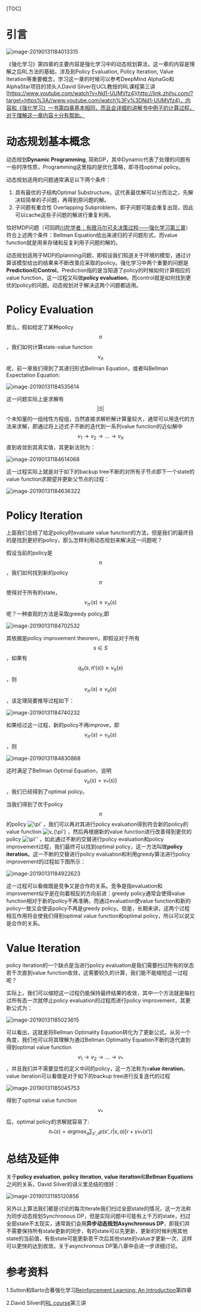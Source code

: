 [TOC]

# 引言

![image-20190131184013315](/Users/stellazhao/statistics_studyplace/EasyML_BOOK/study_material_0227/_image/image-20190131184013315.png)



《强化学习》第四章的主要内容是强化学习中的动态规划算法，这一章的内容是理解之后RL方法的基础，涉及到Policy Evaluation, Policy Iteration, Value Iteration等重要概念，学习这一章的时候可以参考DeepMind AlphaGo和AlphaStar项目的领头人David Silver在UCL教授的RL课程第三讲[https://www.youtube.com/watch?v=Nd1-UUMVfz4](http://link.zhihu.com/?target=https%3A//www.youtube.com/watch%3Fv%3DNd1-UUMVfz4)，内容和《强化学习》一书第四章基本相同，而且会详细的讲解书中例子的计算过程，对于理解这一章内容十分有帮助。

# **动态规划基本概念**

动态规划**Dynamic Programming**, 简称DP，其中Dynamic代表了处理的问题有一些时序性质，Programming这里指的是优化策略，即寻找optimal policy。

动态规划适用的问题通常满足以下两个条件：

1. 具有最优的子结构Optimal Substructure。这代表最优解可以分而治之，先解决较简单的子问题，再得到原问题的解。
2. 子问题有重合性 Overlapping Subproblem，即子问题可能会重复出现，因此可以cache这些子问题的解进行重复利用。

恰好MDP问题（可回顾[川陀学者：有限马尔可夫决策过程——强化学习第三章](https://zhuanlan.zhihu.com/p/55079492)）符合上述两个条件：Bellman Equation给出来递归的子问题形式，而value function就是用来存储和反复利用子问题的解的。

动态规划适用于MDP的planning问题，即假设我们知道关于环境的模型，通过计算该模型给出的结果来不断改善应采取的policy。强化学习中两个重要的问题是**Prediction**和**Control**。Prediction指的是当知道了policy的时候如何计算相应的value function，这一过程又叫做**policy evaluation**。而control就是如何找到更优的policy的问题。动态规划对于解决这两个问题都适用。

# **Policy Evaluation**

那么，假如给定了某种policy $$\pi$$，我们如何计算state-value function$$v_{\pi}$$呢，前一章我们得到了其递归形式Bellman Equation，或者叫Bellman Expectation Equation:

![image-20190131184535614](/Users/stellazhao/statistics_studyplace/EasyML_BOOK/study_material_0227/_image/image-20190131184535614.png)

这一问题实际上是求解有$$|S|$$个未知量的一组线性方程组，当然直接求解析解计算量较大，通常可以用迭代的方法来求解，即通过将上述式子不断的迭代到一系列value function的近似解中$$v_1\rightarrow v_2 \rightarrow ... \rightarrow v_{\pi}​$$ 直到收敛到其真实值，其更新法则为：

![image-20190131184614068](/Users/stellazhao/statistics_studyplace/EasyML_BOOK/study_material_0227/_image/image-20190131184614068.png)

这一过程实际上就是对于如下的backup tree不断的对所有子节点即下一个state的value function求期望并更新父节点的过程：

![image-20190131184636322](/Users/stellazhao/statistics_studyplace/EasyML_BOOK/study_material_0227/_image/image-20190131184636322.png)

# **Policy Iteration**

上面我们总结了给定policy时evaluate value function的方法，但是我们的最终目的是找到更好的policy，那么怎样利用动态规划来解决这一问题呢？

假设当前的policy是 $$\pi$$ ，我们如何找到新的policy $$\pi$$使得对于所有的state， $$v_{\pi'}(s)\geq v_{\pi}(s)$$呢？一种直观的方法是采取greedy policy,即

![image-20190131184702532](/Users/stellazhao/statistics_studyplace/EasyML_BOOK/study_material_0227/_image/image-20190131184702532.png)

其依据是policy improvement theorem，即假设对于所有$$s \in S​$$，如果有 $$q_{\pi}(s,\pi'(s))\geq v_{\pi}(s)​$$，则 $$v_{\pi'}(s)\geq v_{\pi}(s)​$$ ，该定理简要推导过程如下：

![image-20190131184740232](/Users/stellazhao/statistics_studyplace/EasyML_BOOK/study_material_0227/_image/image-20190131184740232.png)

如果经过这一过程，新的policy不再improve，即$$v_{\pi'}(s)= v_{\pi}(s)$$，则

![image-20190131184830868](/Users/stellazhao/statistics_studyplace/EasyML_BOOK/study_material_0227/_image/image-20190131184830868.png)

这时满足了Bellman Optimal Equation，说明 $$v_{\pi}(s)= v_{*}(s)]​$$ ，我们已经得到了optimal policy。

当我们得到了优于policy $$\pi​$$的policy ![\pi'](http://www.zhihu.com/equation?tex=%5Cpi%27) ，我们可以再对其进行policy evaluation得到符合新的policy的value function ![v_{\pi'}](http://www.zhihu.com/equation?tex=v_%7B%5Cpi%27%7D) ，然后再根据新的value function进行改善得到更优的policy ![\pi''](http://www.zhihu.com/equation?tex=%5Cpi%27%27) ，如此通过不断的交替进行policy evaluation和policy improvement过程，我们最终可以找到optimal policy，这一方法叫做**policy iteration**。这一不断的交替进行policy evaluation和利用greedy算法进行policy improvement的过程如下图所示：

![image-20190131184922623](/Users/stellazhao/statistics_studyplace/EasyML_BOOK/study_material_0227/_image/image-20190131184922623.png)

这一过程可以看做既是竞争又是合作的关系。竞争是指evaluation和improvement似乎是在向着相反的方向前进：greedy policy通常会使得value function相对于新的policy不再准确，而通过evaluation使value function和新的policy一致又会使该policy不再是greedy policy。但是，长期来讲，这两个过程相互作用将会使我们得到optimal value function和optimal policy，所以可以说又是合作的关系。

# **Value Iteration**

policy iteration的一个缺点是当进行policy evaluation是我们需要扫过所有的状态若干次直到value function收敛，这需要较久的计算，我们能不能缩短这一过程呢？

实际上，我们可以缩短这一过程仍能保持最终结果的收敛，其中一个方法就是每扫过所有态一次就停止policy evaluation的过程而进行policy improvement，其更新公式为：

![image-20190131185023615](/Users/stellazhao/statistics_studyplace/EasyML_BOOK/study_material_0227/_image/image-20190131185023615.png)

可以看出，这就是将Bellman Optimality Equation转化为了更新公式。从另一个角度，我们也可以将其理解为通过Bellman Optimality Equation不断的迭代直到得到optimal value function $$v_1\rightarrow v_2 \rightarrow ... \rightarrow v_{*}$$，并且我们并不需要显性的定义中间的policy，这一方法称为v**alue iteration**。value iteration可以看做是对于如下的backup tree进行反复迭代的过程

![image-20190131185045753](/Users/stellazhao/statistics_studyplace/EasyML_BOOK/study_material_0227/_image/image-20190131185045753.png)

得到了optimal value function $$v_*​$$后，optimal policy的求解就容易了: $$\pi_*(s)=argmax_a\sum_{s',r}p(s',r|s,a)[r+\gamma v_*(s')]​$$

# **总结及延伸**

关于**policy evaluation**, **policy iteration**, **value iteration**和**Bellman Equations**之间的关系，David Silver的讲义里总结的很好：

![image-20190131185120856](/Users/stellazhao/statistics_studyplace/EasyML_BOOK/study_material_0227/_image/image-20190131185120856.png)

另外以上算法我们都是讨论的每次iterate我们扫过全部state的情况，这一方法称为同步动态规划Synchronous DP，但是实际问题中可能有上千万的state，扫过全部state不太现实，通常我们会用**异步动态规划Asynchronous DP**，即我们并不需要保持所有state更新的同步，有的state可以先更新，更新的时候利用其他state的当前值，有些state可能更新若干次后其他state的value才更新一次，这样可以更快的达到收敛。关于asynchronous DP第八章中会进一步详细讨论。

# **参考资料**

1.Sutton和Barto合著强化学习[Reinforcement Learning: An Introduction](http://link.zhihu.com/?target=http%3A//incompleteideas.net/book/the-book-2nd.html)第四章

2.David Silver的[RL course](http://link.zhihu.com/?target=http%3A//www0.cs.ucl.ac.uk/staff/D.Silver/web/Teaching.html)第三讲